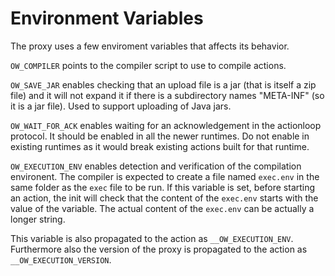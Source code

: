 <!--
#
# Licensed to the Apache Software Foundation (ASF) under one or more
# contributor license agreements.  See the NOTICE file distributed with
# this work for additional information regarding copyright ownership.
# The ASF licenses this file to You under the Apache License, Version 2.0
# (the "License"); you may not use this file except in compliance with
# the License.  You may obtain a copy of the License at
#
#     http://www.apache.org/licenses/LICENSE-2.0
#
# Unless required by applicable law or agreed to in writing, software
# distributed under the License is distributed on an "AS IS" BASIS,
# WITHOUT WARRANTIES OR CONDITIONS OF ANY KIND, either express or implied.
# See the License for the specific language governing permissions and
# limitations under the License.
#
-->

# Environment Variables

The proxy uses a few enviroment variables that affects its behavior.

`OW_COMPILER` points to the compiler script to use to compile actions.

`OW_SAVE_JAR` enables checking that an upload file is a jar (that is itself a zip file) and it will not expand it if there is a subdirectory names "META-INF" (so it is a jar file). Used to support uploading of Java jars.

`OW_WAIT_FOR_ACK` enables waiting for an acknowledgement in the actionloop protocol. It should be enabled in all the newer runtimes. Do not enable in existing runtimes as it would break existing actions built for that runtime.

`OW_EXECUTION_ENV` enables detection and verification of the compilation environent. The compiler is expected to create a file named `exec.env` in the same folder as the `exec` file to be run. If this variable is set, before starting an action, the init will check that the content of the `exec.env` starts with the value of the variable. The actual content of the `exec.env` can be actually a longer string. 

This variable is also propagated to the action as `__OW_EXECUTION_ENV`. Furthermore also the version of the proxy is propagated to the action as  `__OW_EXECUTION_VERSION`.




